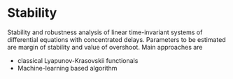 # Stability

Stability and robustness analysis of linear time-invariant systems of differential equations with 
concentrated delays. Parameters to be estimated are margin of stability and value of overshoot. Main 
approaches are
* classical Lyapunov-Krasovskii functionals
* Machine-learning based algorithm 
